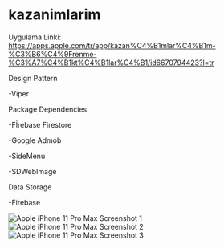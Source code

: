 # kazanimlarim
Uygulama Linki: https://apps.apple.com/tr/app/kazan%C4%B1mlar%C4%B1m-%C3%B6%C4%9Frenme-%C3%A7%C4%B1kt%C4%B1lar%C4%B1/id6670794423?l=tr

Design Pattern

-Viper

Package Dependencies

-Fİrebase Firestore

-Google Admob

-SideMenu

-SDWebImage

Data Storage

-Firebase



![Apple iPhone 11 Pro Max Screenshot 1](https://github.com/user-attachments/assets/00c8057a-564d-4a32-9d99-21eae70dc9d6)
![Apple iPhone 11 Pro Max Screenshot 2](https://github.com/user-attachments/assets/6e9c73d6-5e83-4edd-a067-02cecef27ed0)
![Apple iPhone 11 Pro Max Screenshot 3](https://github.com/user-attachments/assets/5c3e8c96-a291-429a-a549-c28fbb7384dd)






